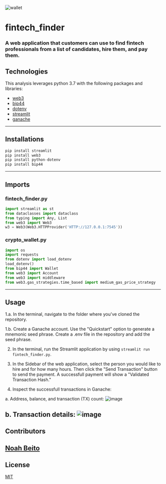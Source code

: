 ![wallet](https://courses.bootcampspot.com/courses/812/files/1030857/download)

# fintech_finder
### A web application that customers can use to find fintech professionals from a list of candidates, hire them, and pay them.

## Technologies
This analysis leverages python 3.7 with the following packages and libraries:
* [web3](https://web3py.readthedocs.io/en/stable/)
* [bip44](https://pypi.org/project/bip44/)
* [dotenv](https://pypi.org/project/python-dotenv/)
* [streamlit](https://streamlit.io/)
* [ganache](https://trufflesuite.com/ganache/?utm_source=devportal)
---

## Installations
```python
pip install streamlit
pip install web3
pip install python-dotenv
pip install bip44
```
---

## Imports

### fintech_finder.py
```python
import streamlit as st
from dataclasses import dataclass
from typing import Any, List
from web3 import Web3
w3 = Web3(Web3.HTTPProvider('HTTP://127.0.0.1:7545'))
```
### crypto_wallet.py
```python
import os
import requests
from dotenv import load_dotenv
load_dotenv()
from bip44 import Wallet
from web3 import Account
from web3 import middleware
from web3.gas_strategies.time_based import medium_gas_price_strategy
```
---

## Usage
1.a. In the terminal, navigate to the folder where you've cloned the repository.

1.b. Create a Ganache account. Use the "Quickstart" option to generate a mnemonic seed phrase. Create a .env file in the repository and add the seed phrase.

2. In the terminal, run the Streamlit application by using `streamlit run fintech_finder.py`.

3. In the Sidebar of the web application, select the person you would like to hire and for how many hours. Then click the "Send Transaction" button to send the payment. A successfull payment will show a "Validated Transaction Hash." 

4. Inspect the successfull transactions in Ganache: 

  a. Address, balance, and transaction (TX) count:
![image](https://user-images.githubusercontent.com/90667844/155033128-241622a7-93ab-4262-988c-c05a872ff49f.png)

  b. Transaction details:
![image](https://user-images.githubusercontent.com/90667844/155039954-6337e0a4-923e-4969-9218-e4a9f08ed412.png)
---

## Contributors
[Noah Beito](https://www.linkedin.com/in/noah-beito/)
---
## License
[MIT](https://github.com/git/git-scm.com/blob/main/MIT-LICENSE.txt)
